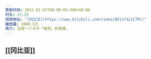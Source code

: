 ```yaml
---
更新时间: 2021-01-01T00:00:00.000+08:00
时长: 21:19
视频地址: "[冈比亚](https://www.bilibili.com/video/BV1xf4y1C7Mc)"
播放量: 1060.5万
简介: 这是一个关于「格局」的故事。
---
```

## [[冈比亚]]

